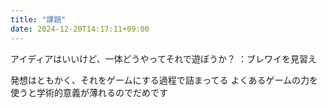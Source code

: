 ```yaml
---
title: "課題"
date: 2024-12-20T14:17:11+09:00
---
```

アイディアはいいけど、一体どうやってそれで遊ぼうか？
：ブレワイを見習え

発想はともかく、それをゲームにする過程で詰まってる
よくあるゲームの力を使うと学術的意義が薄れるのでだめです

